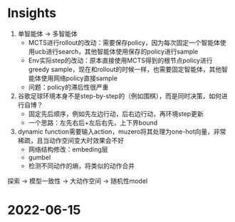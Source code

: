 # Insights

1. 单智能体 -> 多智能体
    - MCTS进行rollout的改动：需要保存policy，因为每次固定一个智能体使用ucb进行search，其他智能体使用保存的policy进行sample
    - Env实际step的改动：原本直接使用MCTS得到的根节点policy进行greedy sample，现在和rollout的时候一样，也需要固定智能体，其他智能体使用网络policy直接sample
    - 问题：policy的滞后性很严重
2. 谷歌足球环境本身不是step-by-step的（例如围棋），而是同时决策，如何进行自博？
    - 固定先后顺序，例如先左边行动，后右边行动，再环境step更新
    - 一个思路：左先右后+左后右先，上下界bound
3. dynamic function需要输入action，muzero将其处理为one-hot向量，非常稀疏，且当动作空间变大时效果会不好
    - 网络结构修改：embeding层
    - gumbel
    - 检测不同动作的熵，将类似的动作合并


探索 -> 模型一致性 -> 大动作空间 -> 随机性model



# 2022-06-15

